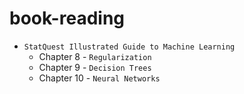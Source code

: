 # book-reading

* `StatQuest Illustrated Guide to Machine Learning`
    - Chapter 8 - `Regularization`
    - Chapter 9 - `Decision Trees`
    - Chapter 10 - `Neural Networks`